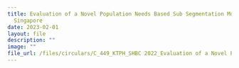 ```yaml
---
title: Evaluation of a Novel Population Needs Based Sub Segmentation Model in
  Singapore
date: 2023-02-01
layout: file
description: ""
image: ""
file_url: /files/circulars/C_449_KTPH_SHBC 2022_Evaluation of a Novel Population NBSSM.pdf
---
```

